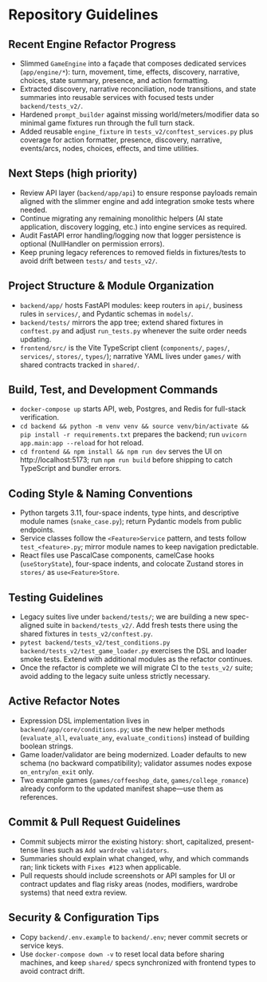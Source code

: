# Repository Guidelines

## Recent Engine Refactor Progress
- Slimmed `GameEngine` into a façade that composes dedicated services (`app/engine/*`): turn, movement, time, effects, discovery, narrative, choices, state summary, presence, and action formatting.
- Extracted discovery, narrative reconciliation, node transitions, and state summaries into reusable services with focused tests under `backend/tests_v2/`.
- Hardened `prompt_builder` against missing world/meters/modifier data so minimal game fixtures run through the full turn stack.
- Added reusable `engine_fixture` in `tests_v2/conftest_services.py` plus coverage for action formatter, presence, discovery, narrative, events/arcs, nodes, choices, effects, and time utilities.

## Next Steps (high priority)
- Review API layer (`backend/app/api`) to ensure response payloads remain aligned with the slimmer engine and add integration smoke tests where needed.
- Continue migrating any remaining monolithic helpers (AI state application, discovery logging, etc.) into engine services as required.
- Audit FastAPI error handling/logging now that logger persistence is optional (NullHandler on permission errors).
- Keep pruning legacy references to removed fields in fixtures/tests to avoid drift between `tests/` and `tests_v2/`.

## Project Structure & Module Organization
- `backend/app/` hosts FastAPI modules: keep routers in `api/`, business rules in `services/`, and Pydantic schemas in `models/`.
- `backend/tests/` mirrors the app tree; extend shared fixtures in `conftest.py` and adjust `run_tests.py` whenever the suite order needs updating.
- `frontend/src/` is the Vite TypeScript client (`components/`, `pages/`, `services/`, `stores/`, `types/`); narrative YAML lives under `games/` with shared contracts tracked in `shared/`.

## Build, Test, and Development Commands
- `docker-compose up` starts API, web, Postgres, and Redis for full-stack verification.
- `cd backend && python -m venv venv && source venv/bin/activate && pip install -r requirements.txt` prepares the backend; run `uvicorn app.main:app --reload` for hot reload.
- `cd frontend && npm install && npm run dev` serves the UI on http://localhost:5173; run `npm run build` before shipping to catch TypeScript and bundler errors.

## Coding Style & Naming Conventions
- Python targets 3.11, four-space indents, type hints, and descriptive module names (`snake_case.py`); return Pydantic models from public endpoints.
- Service classes follow the `<Feature>Service` pattern, and tests follow `test_<feature>.py`; mirror module names to keep navigation predictable.
- React files use PascalCase components, camelCase hooks (`useStoryState`), four-space indents, and colocate Zustand stores in `stores/` as `use<Feature>Store`.

## Testing Guidelines
- Legacy suites live under `backend/tests/`; we are building a new spec-aligned suite in `backend/tests_v2/`. Add fresh tests there using the shared fixtures in `tests_v2/conftest.py`.
- `pytest backend/tests_v2/test_conditions.py backend/tests_v2/test_game_loader.py` exercises the DSL and loader smoke tests. Extend with additional modules as the refactor continues.
- Once the refactor is complete we will migrate CI to the `tests_v2/` suite; avoid adding to the legacy suite unless strictly necessary.

## Active Refactor Notes
- Expression DSL implementation lives in `backend/app/core/conditions.py`; use the new helper methods (`evaluate_all`, `evaluate_any`, `evaluate_conditions`) instead of building boolean strings.
- Game loader/validator are being modernized. Loader defaults to new schema (no backward compatibility); validator assumes nodes expose `on_entry`/`on_exit` only.
- Two example games (`games/coffeeshop_date`, `games/college_romance`) already conform to the updated manifest shape—use them as references.

## Commit & Pull Request Guidelines
- Commit subjects mirror the existing history: short, capitalized, present-tense lines such as `Add wardrobe validators`.
- Summaries should explain what changed, why, and which commands ran; link tickets with `Fixes #123` when applicable.
- Pull requests should include screenshots or API samples for UI or contract updates and flag risky areas (nodes, modifiers, wardrobe systems) that need extra review.

## Security & Configuration Tips
- Copy `backend/.env.example` to `backend/.env`; never commit secrets or service keys.
- Use `docker-compose down -v` to reset local data before sharing machines, and keep `shared/` specs synchronized with frontend types to avoid contract drift.
